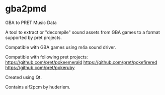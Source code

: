 # gba2pmd
 GBA to PRET Music Data

A tool to extract or "decompile" sound assets from GBA games to a format supported by pret projects.

Compatible with GBA games using m4a sound driver.

Compatible with following pret projects:
	https://github.com/pret/pokeemerald
	https://github.com/pret/pokefirered
	https://github.com/pret/pokeruby

Created using Qt.

Contains aif2pcm by huderlem.